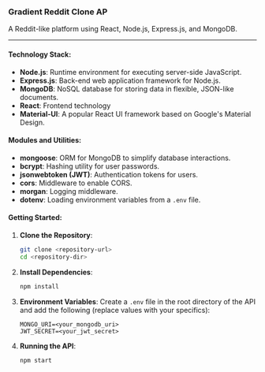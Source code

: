 ### Gradient Reddit Clone AP

A Reddit-like platform using React, Node.js, Express.js, and MongoDB.

---

#### Technology Stack:
- **Node.js**: Runtime environment for executing server-side JavaScript.
- **Express.js**: Back-end web application framework for Node.js.
- **MongoDB**: NoSQL database for storing data in flexible, JSON-like documents.
- **React**: Frontend technology
- **Material-UI**: A popular React UI framework based on Google's Material Design.

#### Modules and Utilities:
- **mongoose**: ORM for MongoDB to simplify database interactions.
- **bcrypt**: Hashing utility for user passwords.
- **jsonwebtoken (JWT)**: Authentication tokens for users.
- **cors**: Middleware to enable CORS.
- **morgan**: Logging middleware.
- **dotenv**: Loading environment variables from a `.env` file.


#### Getting Started:

1. **Clone the Repository**:
   ```bash
   git clone <repository-url>
   cd <repository-dir>
   ```

2. **Install Dependencies**:
   ```bash
   npm install
   ```

3. **Environment Variables**:
   Create a `.env` file in the root directory of the API and add the following (replace values with your specifics):
   ```
   MONGO_URI=<your_mongodb_uri>
   JWT_SECRET=<your_jwt_secret>
   ```

4. **Running the API**:
   ```bash
   npm start
   ```
